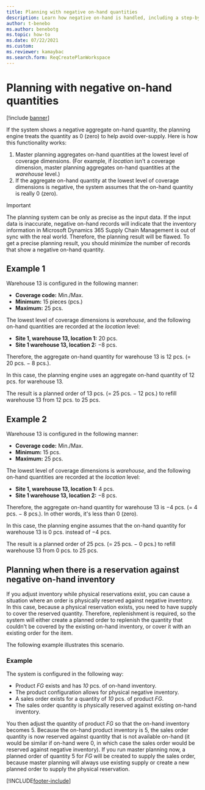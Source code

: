 ```yaml
---
title: Planning with negative on-hand quantities
description: Learn how negative on-hand is handled, including a step-by-step process describing how functionality works and various examples. 
author: t-benebo
ms.author: benebotg
ms.topic: how-to
ms.date: 07/22/2021
ms.custom:
ms.reviewer: kamaybac 
ms.search.form: ReqCreatePlanWorkspace
---
```


# Planning with negative on-hand quantities

[!include [banner](../../includes/banner.md)]

If the system shows a negative aggregate on-hand quantity, the planning engine treats the quantity as 0 (zero) to help avoid over-supply. Here is how this functionality works:

1. Master planning aggregates on-hand quantities at the lowest level of coverage dimensions. (For example, if *location* isn't a coverage dimension, master planning aggregates on-hand quantities at the *warehouse* level.)
1. If the aggregate on-hand quantity at the lowest level of coverage dimensions is negative, the system assumes that the on-hand quantity is really 0 (zero).

> [!IMPORTANT]
> The planning system can be only as precise as the input data. If the input data is inaccurate, negative on-hand records will indicate that the inventory information in Microsoft Dynamics 365 Supply Chain Management is out of sync with the real world. Therefore, the planning result will be flawed. To get a precise planning result, you should minimize the number of records that show a negative on-hand quantity.

## Example 1

Warehouse 13 is configured in the following manner:

- **Coverage code:** Min./Max.
- **Minimum:** 15 pieces (pcs.)
- **Maximum:** 25 pcs.

The lowest level of coverage dimensions is *warehouse*, and the following on-hand quantities are recorded at the *location* level:

- **Site 1, warehouse 13, location 1:** 20 pcs.
- **Site 1 warehouse 13, location 2:** &minus;8 pcs.

Therefore, the aggregate on-hand quantity for warehouse 13 is 12 pcs. (= 20 pcs. &minus; 8 pcs.).

In this case, the planning engine uses an aggregate on-hand quantity of 12 pcs. for warehouse 13.

The result is a planned order of 13 pcs. (= 25 pcs. &minus; 12 pcs.) to refill warehouse 13 from 12 pcs. to 25 pcs.

## Example 2

Warehouse 13 is configured in the following manner:

- **Coverage code:** Min./Max.
- **Minimum:** 15 pcs.
- **Maximum:** 25 pcs.

The lowest level of coverage dimensions is *warehouse*, and the following on-hand quantities are recorded at the *location* level:

- **Site 1, warehouse 13, location 1:** 4 pcs.
- **Site 1 warehouse 13, location 2:** &minus;8 pcs.

Therefore, the aggregate on-hand quantity for warehouse 13 is &minus;4 pcs. (= 4 pcs. &minus; 8 pcs.). In other words, it's less than 0 (zero).

In this case, the planning engine assumes that the on-hand quantity for warehouse 13 is 0 pcs. instead of &minus;4 pcs.

The result is a planned order of 25 pcs. (= 25 pcs. &minus; 0 pcs.) to refill warehouse 13 from 0 pcs. to 25 pcs.

## Planning when there is a reservation against negative on-hand inventory

If you adjust inventory while physical reservations exist, you can cause a situation where an order is physically reserved against negative inventory. In this case, because a physical reservation exists, you need to have supply to cover the reserved quantity. Therefore, replenishment is required, so the system will either create a planned order to replenish the quantity that couldn't be covered by the existing on-hand inventory, or cover it with an existing order for the item.

The following example illustrates this scenario.

### Example

The system is configured in the following way:

- Product *FG* exists and has *10* pcs. of on-hand inventory.
- The product configuration allows for physical negative inventory.
- A sales order exists for a quantity of *10* pcs. of product *FG*.
- The sales order quantity is physically reserved against existing on-hand inventory.

You then adjust the quantity of product *FG* so that the on-hand inventory becomes 5. Because the on-hand product inventory is 5, the sales order quantity is now reserved against quantity that is not available on-hand (it would be similar if on-hand were 0, in which case the sales order would be reserved against negative inventory). If you run master planning now, a planned order of quantity 5 for *FG* will be created to supply the sales order, because master planning will always use existing supply or create a new planned order to supply the physical reservation.

[!INCLUDE[footer-include](../../../includes/footer-banner.md)]
